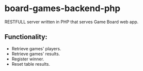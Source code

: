 # board-games-backend-php

RESTFULL server written in PHP that serves Game Board web app.

## Functionality:

- Retrieve games' players.
- Retrieve games' results.
- Register winner.
- Reset table results.
